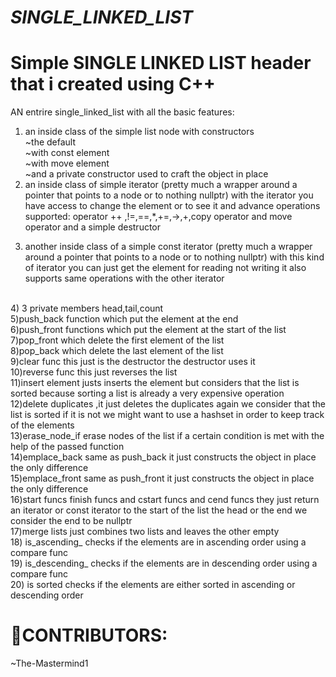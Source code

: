 # _SINGLE_LINKED_LIST_
# Simple SINGLE LINKED LIST  header that i created using C++
AN entrire single_linked_list with all the basic features:
<br>
1. an  inside class of the simple list node with constructors<br>
~the default<br>
~with const element<br>
~with move element<br>
~and a private constructor used to craft the object in place
2. an inside class of simple iterator (pretty much a wrapper around a pointer that points to a node or to nothing nullptr)
   with the iterator you have access to change the element or to see it and advance
   operations supported: operator ++ ,!=,==,*,+=,->,+,copy operator and move operator and a simple destructor
   <br>
3) another inside class of a simple const iterator (pretty much a wrapper around a pointer that points to a node or to nothing nullptr)
    with this kind of iterator you can just get the element for reading not writing it also supports same operations with the other iterator <br>
<br>
4) 3 private members head,tail,count <br>
5)push_back function which put the element at the end <br>
6)push_front functions  which put the element at the start of the list <br>
7)pop_front which delete the first element of the list <br>
8)pop_back which delete the last element of the list<br>
9)clear func this just is the destructor the destructor uses it<br>
10)reverse func this just reverses the list<br>
11)insert element justs inserts the element but considers that the list is sorted because sorting a list is already a very expensive operation<br>
12)delete duplicates ,it just deletes the duplicates again we consider that the list is sorted if it is not we might want to use a hashset in order to keep track of the elements<br>
13)erase_node_if erase nodes of the list if a certain condition is met with the help of the passed function<br>
14)emplace_back same as push_back it just constructs the object in place the only difference<br>
15)emplace_front same as push_front it just constructs the object in place the only difference<br>
16)start funcs finish funcs and cstart funcs and cend funcs they just return an iterator or const iterator to the start of the list the head or the end we consider the end to be nullptr<br>
17)merge lists just combines two lists and leaves the other empty<br>
18) is_ascending_ checks if the elements are in ascending order using a compare func<br>
19) is_descending_ checks if the elements are in descending order using a compare func<br>
20) is sorted checks if the elements are either sorted in  ascending or descending order<br>

# 👥CONTRIBUTORS:

~The-Mastermind1
